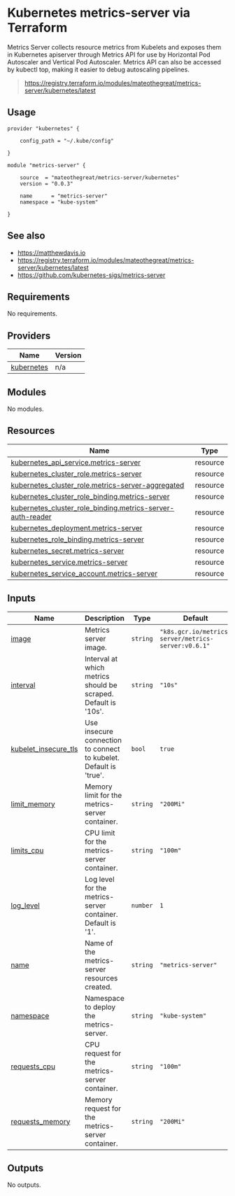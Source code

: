 # Kubernetes metrics-server via Terraform

Metrics Server collects resource metrics from Kubelets and exposes them in Kubernetes apiserver through Metrics API for
use by Horizontal Pod Autoscaler and Vertical Pod Autoscaler. Metrics API can also be accessed by kubectl top, making it
easier to debug autoscaling pipelines.

> https://registry.terraform.io/modules/mateothegreat/metrics-server/kubernetes/latest

## Usage

```hcl
provider "kubernetes" {

    config_path = "~/.kube/config"

}

module "metrics-server" {

    source  = "mateothegreat/metrics-server/kubernetes"
    version = "0.0.3"

    name      = "metrics-server"
    namespace = "kube-system"

}
```

## See also

* https://matthewdavis.io
* https://registry.terraform.io/modules/mateothegreat/metrics-server/kubernetes/latest
* https://github.com/kubernetes-sigs/metrics-server

## Requirements

No requirements.

## Providers

| Name | Version |
|------|---------|
| <a name="provider_kubernetes"></a> [kubernetes](#provider\_kubernetes) | n/a |

## Modules

No modules.

## Resources

| Name | Type |
|------|------|
| [kubernetes_api_service.metrics-server](https://registry.terraform.io/providers/hashicorp/kubernetes/latest/docs/resources/api_service) | resource |
| [kubernetes_cluster_role.metrics-server](https://registry.terraform.io/providers/hashicorp/kubernetes/latest/docs/resources/cluster_role) | resource |
| [kubernetes_cluster_role.metrics-server-aggregated](https://registry.terraform.io/providers/hashicorp/kubernetes/latest/docs/resources/cluster_role) | resource |
| [kubernetes_cluster_role_binding.metrics-server](https://registry.terraform.io/providers/hashicorp/kubernetes/latest/docs/resources/cluster_role_binding) | resource |
| [kubernetes_cluster_role_binding.metrics-server-auth-reader](https://registry.terraform.io/providers/hashicorp/kubernetes/latest/docs/resources/cluster_role_binding) | resource |
| [kubernetes_deployment.metrics-server](https://registry.terraform.io/providers/hashicorp/kubernetes/latest/docs/resources/deployment) | resource |
| [kubernetes_role_binding.metrics-server](https://registry.terraform.io/providers/hashicorp/kubernetes/latest/docs/resources/role_binding) | resource |
| [kubernetes_secret.metrics-server](https://registry.terraform.io/providers/hashicorp/kubernetes/latest/docs/resources/secret) | resource |
| [kubernetes_service.metrics-server](https://registry.terraform.io/providers/hashicorp/kubernetes/latest/docs/resources/service) | resource |
| [kubernetes_service_account.metrics-server](https://registry.terraform.io/providers/hashicorp/kubernetes/latest/docs/resources/service_account) | resource |

## Inputs

| Name | Description | Type | Default | Required |
|------|-------------|------|---------|:--------:|
| <a name="input_image"></a> [image](#input\_image) | Metrics server image. | `string` | `"k8s.gcr.io/metrics-server/metrics-server:v0.6.1"` | no |
| <a name="input_interval"></a> [interval](#input\_interval) | Interval at which metrics should be scraped. Default is '10s'. | `string` | `"10s"` | no |
| <a name="input_kubelet_insecure_tls"></a> [kubelet\_insecure\_tls](#input\_kubelet\_insecure\_tls) | Use insecure connection to connect to kubelet. Default is 'true'. | `bool` | `true` | no |
| <a name="input_limit_memory"></a> [limit\_memory](#input\_limit\_memory) | Memory limit for the metrics-server container. | `string` | `"200Mi"` | no |
| <a name="input_limits_cpu"></a> [limits\_cpu](#input\_limits\_cpu) | CPU limit for the metrics-server container. | `string` | `"100m"` | no |
| <a name="input_log_level"></a> [log\_level](#input\_log\_level) | Log level for the metrics-server container. Default is '1'. | `number` | `1` | no |
| <a name="input_name"></a> [name](#input\_name) | Name of the metrics-server resources created. | `string` | `"metrics-server"` | no |
| <a name="input_namespace"></a> [namespace](#input\_namespace) | Namespace to deploy the metrics-server. | `string` | `"kube-system"` | no |
| <a name="input_requests_cpu"></a> [requests\_cpu](#input\_requests\_cpu) | CPU request for the metrics-server container. | `string` | `"100m"` | no |
| <a name="input_requests_memory"></a> [requests\_memory](#input\_requests\_memory) | Memory request for the metrics-server container. | `string` | `"200Mi"` | no |

## Outputs

No outputs.
